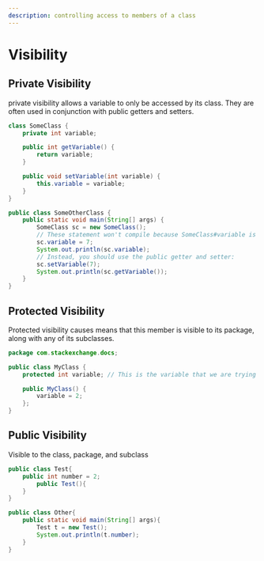 ```yaml
---
description: controlling access to members of a class
---
```


# Visibility

## Private Visibility

private visibility allows a variable to only be accessed by its class. They are often used in conjunction with public getters and setters.

```java
class SomeClass {
    private int variable;

    public int getVariable() {
        return variable;
    }

    public void setVariable(int variable) {
        this.variable = variable;
    }
}

public class SomeOtherClass {
    public static void main(String[] args) {
        SomeClass sc = new SomeClass();
        // These statement won't compile because SomeClass#variable is private:
        sc.variable = 7;
        System.out.println(sc.variable);
        // Instead, you should use the public getter and setter:
        sc.setVariable(7);
        System.out.println(sc.getVariable());
    }
}
```

## Protected Visibility

Protected visibility causes means that this member is visible to its package, along with any of its subclasses.

```java
package com.stackexchange.docs;

public class MyClass {
    protected int variable; // This is the variable that we are trying to access

    public MyClass() {
        variable = 2;
    };
}
```

## Public Visibility

Visible to the class, package, and subclass

```java
public class Test{
    public int number = 2;
        public Test(){
    }
}

public class Other{
    public static void main(String[] args){
        Test t = new Test();
        System.out.println(t.number);
    }
}
```

